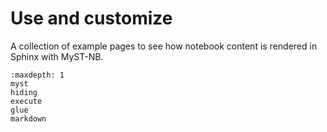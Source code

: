 # Use and customize

A collection of example pages to see how notebook content is rendered
in Sphinx with MyST-NB.

```{toctree}
:maxdepth: 1
myst
hiding
execute
glue
markdown
```
